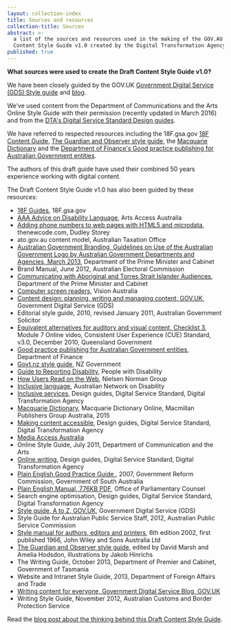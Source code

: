 ```yaml
---
layout: collection-index
title: Sources and resources
collection-title: Sources
abstract: >-
  a list of the sources and resources used in the making of the GOV.AU Draft
  Content Style Guide v1.0 created by the Digital Transformation Agency.
published: true
---
```


**What sources were used to create the Draft Content Style Guide v1.0?**

We have been closely guided by the GOV.UK [Government Digital Service (GDS) Style guide](https://www.gov.uk/guidance/style-guide) and [blog](https://gds.blog.gov.uk/).

We’ve used content from the Department of Communications and the Arts Online Style Guide with their permission (recently updated in March 2016) and from the [DTA's Digital Service Standard Design guides](https://www.dta.gov.au/standard/design-guides/).

We have referred to respected resources including the 18F.gsa.gov [18F Content Guide](https://pages.18f.gov/content-guide/), [The Guardian and Observer style guide](https://www.theguardian.com/info/series/guardian-and-observer-style-guide), the [Macquarie Dictionary](https://www.macquariedictionary.com.au/) and the [Department of Finance's Good practice publishing for Australian Government entities](https://www.finance.gov.au/publications/good-practice-publishing/).

The authors of this draft guide have used their combined 50 years experience working with digital content.

The Draft Content Style Guide v1.0 has also been guided by these resources:

- [18F Guides](https://pages.18f.gov/guides/), 18F.gsa.gov
- [AAA Advice on Disability Language](http://www.artsaccessaustralia.org/resources/advice-sheets/63-aaa-advice-on-disability-language), Arts Access Australia
- [Adding phone numbers to web pages with HTML5 and microdata](http://thenewcode.com/536/Adding-Phone-Numbers-To-Web-Pages-With-HTML5-and-Microdata), thenewcode.com, Dudley Storey
- ato.gov.au content model, Australian Taxation Office
- [Australian Government Branding, Guidelines on Use of the Australian Government Logo by Australian Government Departments and Agencies, March 2013](https://www.dpmc.gov.au/sites/default/files/publications/Australian_Government_Branding_Design_Guidelines.pdf), Department of the Prime Minister and Cabinet
- Brand Manual, June 2012, Australian Electoral Commission
- [Communicating with Aboriginal and Torres Strait Islander Audiences](https://www.dpmc.gov.au/resource-centre/indigenous-affairs/communicating-aboriginal-and-torres-strait-islander-audiences), Department of the Prime Minister and Cabinet
- [Computer screen readers](http://www.visionaustralia.org/living-with-low-vision/learning-to-live-independently/using-technology-and-computers/technology-overview/computer-screen-readers), Vision Australia
- [Content design: planning, writing and managing content, GOV.UK](https://www.gov.uk/guidance/content-design), Government Digital Service (GDS)
- Editorial style guide, 2010, revised January 2011, Australian Government Solicitor
- [Equivalent alternatives for auditory and visual content, Checklist 3](http://www.qld.gov.au/web/cue/module7/checkpoints/checkpoint03/), Module 7 Online video, Consistent User Experience (CUE) Standard, v3.0, December 2010, Queensland Government
- [Good practice publishing for Australian Government entities](https://www.finance.gov.au/publications/good-practice-publishing/), Department of Finance
- [Govt.nz style guide](https://www.govt.nz/about/our-style-guide/), NZ Government
- [Guide to Reporting Disability](http://www.pwd.org.au/library/guide-to-reporting-disability.html), People with Disability
- [How Users Read on the Web](https://www.nngroup.com/articles/how-users-read-on-the-web/), Nielsen Norman Group
- [Inclusive language](http://www.and.org.au/pages/inclusive-language.html), Australian Network on Disability
- [Inclusive services](https://www.dta.gov.au/standard/design-guides/inclusive-services/), Design guides, Digital Service Standard, Digital Transformation Agency
- [Macquarie Dictionary](https://www.macquariedictionary.com.au/), Macquarie Dictionary Online, Macmillan Publishers Group Australia, 2015
- [Making content accessible](https://www.dta.gov.au/standard/design-guides/making-content-accessible/), Design guides, Digital Service Standard, Digital Transformation Agency
- [Media Access Australia](http://www.mediaaccess.org.au/)
- Online Style Guide, July 2011, Department of Communication and the Arts
- [Online writing](https://www.dta.gov.au/standard/design-guides/online-writing/), Design guides, Digital Service Standard, Digital Transformation Agency
- [Plain English Good Practice Guide ](http://publicsector.sa.gov.au/wp-content/uploads/20070101-Good-practice-guide-Plain-English.pdf), 2007, Government Reform Commission, Government of South Australia
- [Plain English Manual, 776KB PDF](https://www.opc.gov.au/about/docs/Plain_English.pdf), Office of Parliamentary Counsel
- Search engine optimisation, Design guides, Digital Service Standard, Digital Transformation Agency
- [Style guide, A to Z, GOV.UK](https://www.gov.uk/guidance/style-guide/a-to-z-of-gov-uk-style), Government Digital Service (GDS)
- Style Guide for Australian Public Service Staff, 2012, Australian Public Service Commission
- [Style manual for authors, editors and printers](http://www.australia.gov.au/about-government/publications/style-manual), 6th edition 2002, first published 1966, John Wiley and Sons Australia Ltd
- [The Guardian and Observer style guide](https://www.theguardian.com/info/series/guardian-and-observer-style-guide), edited by David Marsh and Amelia Hodsdon, illustrations by Jakob Hinrichs
- The Writing Guide, October 2013, Department of Premier and Cabinet, Government of Tasmania
- Website and Intranet Style Guide, 2013, Department of Foreign Affairs and Trade 
- [Writing content for everyone, Government Digital Service Blog, GOV.UK](https://gds.blog.gov.uk/2016/02/23/writing-content-for-everyone/)
- Writing Style Guide, November 2012, Australian Customs and Border Protection Service

Read the [blog post about the thinking behind this Draft Content Style Guide](https://www.dta.gov.au/blog/walking-the-talk/).
